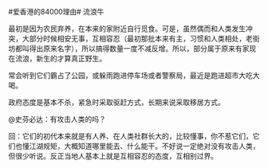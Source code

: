 #爱香港的84000理由# 流浪牛

最初是因为农民弃养，在本来的家附近自行觅食。可是，虽然偶而和人类发生冲突，大部分时候相安无事，互相容忍（最初那批本来有主，习惯和人类相处，老街坊都叫得出原来名字），所以搞得数量一度不减反增。所以，部分属于原来有家现在流浪，新生的才算真正野生。

常会听到它们霸占了公园，或躲雨跑进停车场或者警察局，最近是跑进超市大吃大喝。

政府态度是基本不杀，紧急时采取驱赶方式，长期来说采取移居方式。
         
@史芬必达：有攻击人类的吗？

回：它们的初代本来就是有人养、在人类社群长大的，比较懂事，你不惹它们，它们也懂江湖规矩，大概知道哪里能去、什么能干。不好说一定绝对没有攻击人类，但很少听说。反正当地人基本上就是互相容忍的态度，互相别过界。
